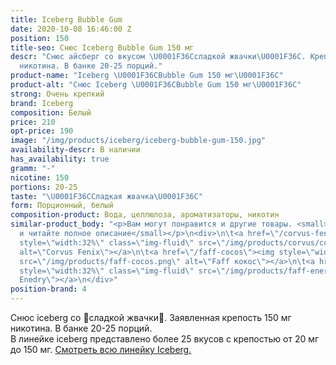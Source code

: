 ```yaml
---
title: Iceberg Bubble Gum
date: 2020-10-08 16:46:00 Z
position: 150
title-seo: Снюс Iceberg Bubble Gum 150 мг
descr: "Снюс айсберг со вкусом \U0001F36Cсладкой жвачки\U0001F36C. Крепость 150 мг
  никотина. В банке 20-25 порций."
product-name: "Iceberg \U0001F36CBubble Gum 150 мг\U0001F36C"
product-alt: "Снюс Iceberg \U0001F36CBubble Gum 150 мг\U0001F36C"
strong: Очень крепкий
brand: Iceberg
composition: Белый
price: 210
opt-price: 190
image: "/img/products/iceberg/iceberg-bubble-gum-150.jpg"
availability-descr: В наличии
has_availability: true
gramm: "-"
nicotine: 150
portions: 20-25
taste: "\U0001F36CСладкая жвачка\U0001F36C"
form: Порционный, белый
composition-product: Вода, целлюлоза, ароматизаторы, никотин
similar-product_body: "<p>Вам могут понравится и другие товары. <small>Жмите на картинки
  и читайте полное описание</small></p>\n<div>\n\t<a href=\"/corvus-fenix-barberry\"><img
  style=\"width:32%\" class=\"img-fluid\" src=\"/img/products/corvus/corvus-fenix.png\"
  alt=\"Corvus Fenix\"></a>\n\t<a href=\"/faff-cocos\"><img style=\"width:32%\" class=\"img-fluid\"
  src=\"/img/products/faff-cocos.png\" alt=\"Faff кокос\"></a>\n\t<a href=\"/faff-snus-energy\"><img
  style=\"width:32%\" class=\"img-fluid\" src=\"/img/products/faff-energy.png\" alt=\"Faff
  Enedry\"></a>\n</div>"
position-brand: 4
---
```


Снюс iceberg со 🍬сладкой жвачки🍬. Заявленная крепость 150 мг никотина. В банке 20-25 порций.<br> 
В линейке iceberg представлено более 25 вкусов с крепостью от 20 мг до 150 мг. <a href="/iceberg">Смотреть всю линейку Iceberg.</a>